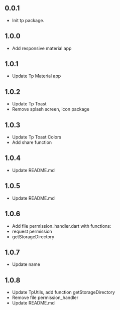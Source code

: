 ## 0.0.1

* Init tp package.

## 1.0.0

* Add responsive material app

## 1.0.1

* Update Tp Material app

## 1.0.2

* Update Tp Toast
* Remove splash screen, icon package

## 1.0.3

* Update Tp Toast Colors
* Add share function

## 1.0.4

* Update README.md

## 1.0.5

* Update README.md

## 1.0.6

* Add file permission_handler.dart with functions:
* request permission
* getStorageDirectory

## 1.0.7

* Update name

## 1.0.8

* Update TpUtils, add function getStorageDirectory
* Remove file permission_handler
* Update README.md
